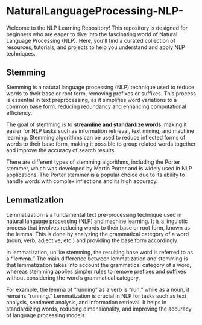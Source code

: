 # NaturalLanguageProcessing-NLP-
Welcome to the NLP Learning Repository! This repository is designed for beginners who are eager to dive into the fascinating world of Natural Language Processing (NLP). Here, you'll find a curated collection of resources, tutorials, and projects to help you understand and apply NLP techniques.


## Stemming

Stemming is a natural language processing (NLP) technique used to reduce words to their base or root form, removing prefixes or suffixes. This process is essential in text preprocessing, as it simplifies word variations to a common base form, reducing redundancy and enhancing computational efficiency.

The goal of stemming is to **streamline and standardize words**, making it easier for NLP tasks such as information retrieval, text mining, and machine learning. Stemming algorithms can be used to reduce inflected forms of words to their base form, making it possible to group related words together and improve the accuracy of search results.

There are different types of stemming algorithms, including the Porter stemmer, which was developed by Martin Porter and is widely used in NLP applications. The Porter stemmer is a popular choice due to its ability to handle words with complex inflections and its high accuracy.


## Lemmatization
Lemmatization is a fundamental text pre-processing technique used in natural language processing (NLP) and machine learning. It is a linguistic process that involves reducing words to their base or root form, known as the lemma. This is done by analyzing the grammatical category of a word (noun, verb, adjective, etc.) and providing the base form accordingly.

In lemmatization, unlike stemming, the resulting base word is referred to as a **“lemma.”** The main difference between lemmatization and stemming is that lemmatization takes into account the grammatical category of a word, whereas stemming applies simpler rules to remove prefixes and suffixes without considering the word’s grammatical category.

For example, the lemma of “running” as a verb is “run,” while as a noun, it remains “running.” Lemmatization is crucial in NLP for tasks such as text analysis, sentiment analysis, and information retrieval. It helps in standardizing words, reducing dimensionality, and improving the accuracy of language processing models.